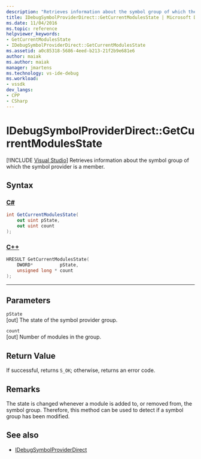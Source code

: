 ```yaml
---
description: "Retrieves information about the symbol group of which the symbol provider is a member."
title: IDebugSymbolProviderDirect::GetCurrentModulesState | Microsoft Docs
ms.date: 11/04/2016
ms.topic: reference
helpviewer_keywords:
- GetCurrentModulesState
- IDebugSymbolProviderDirect::GetCurrentModulesState
ms.assetid: a0c85318-5686-4eed-b213-21f2b9e681e6
author: maiak
ms.author: maiak
manager: jmartens
ms.technology: vs-ide-debug
ms.workload:
- vssdk
dev_langs:
- CPP
- CSharp
---
```

# IDebugSymbolProviderDirect::GetCurrentModulesState

 [!INCLUDE [Visual Studio](~/includes/applies-to-version/vs-windows-only.md)]
Retrieves information about the symbol group of which the symbol provider is a member.

## Syntax

### [C#](#tab/csharp)
```csharp
int GetCurrentModulesState(
    out uint pState,
    out uint count
);
```
### [C++](#tab/cpp)
```cpp
HRESULT GetCurrentModulesState(
    DWORD*          pState,
    unsigned long * count
);
```
---

## Parameters
`pState`\
[out] The state of the symbol provider group.

`count`\
[out] Number of modules in the group.

## Return Value
 If successful, returns `S_OK`; otherwise, returns an error code.

## Remarks
 The state is changed whenever a module is added to, or removed from, the symbol group. Therefore, this method can be used to detect if a symbol group has been modified.

## See also
- [IDebugSymbolProviderDirect](../../../extensibility/debugger/reference/idebugsymbolproviderdirect.md)
